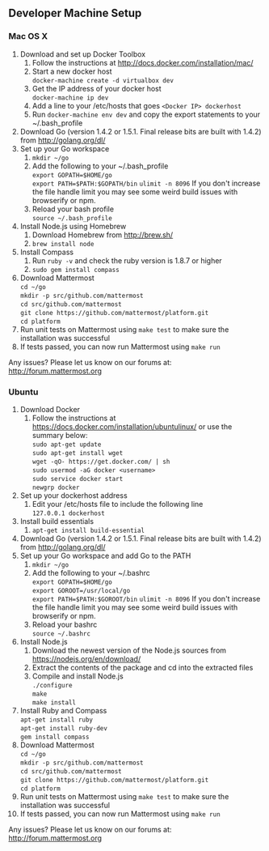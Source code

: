 Developer Machine Setup
-----------------------------

### Mac OS X ###

1. Download and set up Docker Toolbox
	1. Follow the instructions at http://docs.docker.com/installation/mac/
	2. Start a new docker host  
		`docker-machine create -d virtualbox dev`
	2. Get the IP address of your docker host  
		`docker-machine ip dev`
	3. Add a line to your /etc/hosts that goes `<Docker IP> dockerhost`
	4. Run `docker-machine env dev` and copy the export statements to your ~/.bash_profile
2. Download Go (version 1.4.2 or 1.5.1. Final release bits are built with 1.4.2) from http://golang.org/dl/
3. Set up your Go workspace
	1. `mkdir ~/go`
	2. Add the following to your ~/.bash_profile  
		`export GOPATH=$HOME/go`  
		`export PATH=$PATH:$GOPATH/bin`
		`ulimit -n 8096`
		If you don't increase the file handle limit you may see some weird build issues with browserify or npm.
	3. Reload your bash profile  
		`source ~/.bash_profile`
4. Install Node.js using Homebrew
	1. Download Homebrew from http://brew.sh/
	2. `brew install node`
5. Install Compass
	1. Run `ruby -v` and check the ruby version is 1.8.7 or higher
	2. `sudo gem install compass`
6. Download Mattermost  
	`cd ~/go`  
	`mkdir -p src/github.com/mattermost`  
	`cd src/github.com/mattermost`  
	`git clone https://github.com/mattermost/platform.git`  
	`cd platform`
7. Run unit tests on Mattermost using `make test` to make sure the installation was successful
8. If tests passed, you can now run Mattermost using `make run`

Any issues? Please let us know on our forums at: http://forum.mattermost.org

### Ubuntu ###

1. Download Docker
	1. Follow the instructions at https://docs.docker.com/installation/ubuntulinux/ or use the summary below:  
		`sudo apt-get update`  
		`sudo apt-get install wget`  
		`wget -qO- https://get.docker.com/ | sh`  
		`sudo usermod -aG docker <username>`  
		`sudo service docker start`  
		`newgrp docker`
2. Set up your dockerhost address
	1. Edit your /etc/hosts file to include the following line  
		`127.0.0.1 dockerhost`
3. Install build essentials
	1. `apt-get install build-essential`
4. Download Go (version 1.4.2 or 1.5.1. Final release bits are built with 1.4.2) from http://golang.org/dl/
5. Set up your Go workspace and add Go to the PATH
	1. `mkdir ~/go`
	2. Add the following to your ~/.bashrc  
		`export GOPATH=$HOME/go`  
		`export GOROOT=/usr/local/go`  
		`export PATH=$PATH:$GOROOT/bin`
		`ulimit -n 8096`
		If you don't increase the file handle limit you may see some weird build issues with browserify or npm.
	3. Reload your bashrc  
		`source ~/.bashrc`
6. Install Node.js
	1. Download the newest version of the Node.js sources from https://nodejs.org/en/download/
	2. Extract the contents of the package and cd into the extracted files
	3. Compile and install Node.js  
		`./configure`  
		`make`  
		`make install`
7. Install Ruby and Compass  
	`apt-get install ruby`  
	`apt-get install ruby-dev`  
	`gem install compass`
8. Download Mattermost  
	`cd ~/go`  
	`mkdir -p src/github.com/mattermost`  
	`cd src/github.com/mattermost`  
	`git clone https://github.com/mattermost/platform.git`  
	`cd platform`
9. Run unit tests on Mattermost using `make test` to make sure the installation was successful
10. If tests passed, you can now run Mattermost using `make run`

Any issues? Please let us know on our forums at: http://forum.mattermost.org
